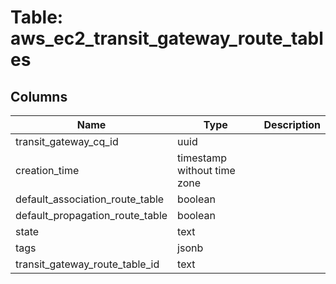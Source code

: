 
# Table: aws_ec2_transit_gateway_route_tables

## Columns
| Name        | Type           | Description  |
| ------------- | ------------- | -----  |
|transit_gateway_cq_id|uuid||
|creation_time|timestamp without time zone||
|default_association_route_table|boolean||
|default_propagation_route_table|boolean||
|state|text||
|tags|jsonb||
|transit_gateway_route_table_id|text||
